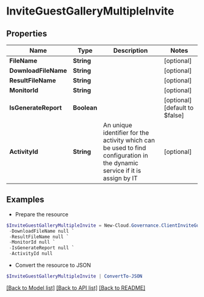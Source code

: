 # InviteGuestGalleryMultipleInvite
## Properties

Name | Type | Description | Notes
------------ | ------------- | ------------- | -------------
**FileName** | **String** |  | [optional] 
**DownloadFileName** | **String** |  | [optional] 
**ResultFileName** | **String** |  | [optional] 
**MonitorId** | **String** |  | [optional] 
**IsGenerateReport** | **Boolean** |  | [optional] [default to $false]
**ActivityId** | **String** | An unique identifier for the activity which can be used to find configuration in the dynamic service if it is assign by IT | [optional] 

## Examples

- Prepare the resource
```powershell
$InviteGuestGalleryMultipleInvite = New-Cloud.Governance.ClientInviteGuestGalleryMultipleInvite  -FileName null `
 -DownloadFileName null `
 -ResultFileName null `
 -MonitorId null `
 -IsGenerateReport null `
 -ActivityId null
```

- Convert the resource to JSON
```powershell
$InviteGuestGalleryMultipleInvite | ConvertTo-JSON
```

[[Back to Model list]](../README.md#documentation-for-models) [[Back to API list]](../README.md#documentation-for-api-endpoints) [[Back to README]](../README.md)


